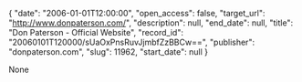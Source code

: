 {
  "date": "2006-01-01T12:00:00", 
  "open_access": false, 
  "target_url": "http://www.donpaterson.com/", 
  "description": null, 
  "end_date": null, 
  "title": "Don Paterson - Official Website", 
  "record_id": "20060101T120000/sUaOxPnsRuvJjmbfZzBBCw==", 
  "publisher": "donpaterson.com", 
  "slug": 11962, 
  "start_date": null
}

None
